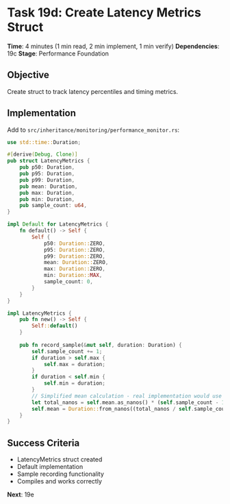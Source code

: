 # Task 19d: Create Latency Metrics Struct
**Time**: 4 minutes (1 min read, 2 min implement, 1 min verify)
**Dependencies**: 19c
**Stage**: Performance Foundation

## Objective
Create struct to track latency percentiles and timing metrics.

## Implementation
Add to `src/inheritance/monitoring/performance_monitor.rs`:
```rust
use std::time::Duration;

#[derive(Debug, Clone)]
pub struct LatencyMetrics {
    pub p50: Duration,
    pub p95: Duration,
    pub p99: Duration,
    pub mean: Duration,
    pub max: Duration,
    pub min: Duration,
    pub sample_count: u64,
}

impl Default for LatencyMetrics {
    fn default() -> Self {
        Self {
            p50: Duration::ZERO,
            p95: Duration::ZERO,
            p99: Duration::ZERO,
            mean: Duration::ZERO,
            max: Duration::ZERO,
            min: Duration::MAX,
            sample_count: 0,
        }
    }
}

impl LatencyMetrics {
    pub fn new() -> Self {
        Self::default()
    }
    
    pub fn record_sample(&mut self, duration: Duration) {
        self.sample_count += 1;
        if duration > self.max {
            self.max = duration;
        }
        if duration < self.min {
            self.min = duration;
        }
        // Simplified mean calculation - real implementation would use proper percentile calculation
        let total_nanos = self.mean.as_nanos() * (self.sample_count - 1) as u128 + duration.as_nanos();
        self.mean = Duration::from_nanos((total_nanos / self.sample_count as u128) as u64);
    }
}
```

## Success Criteria
- LatencyMetrics struct created
- Default implementation
- Sample recording functionality
- Compiles and works correctly

**Next**: 19e